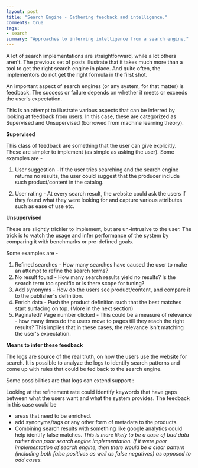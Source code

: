 ```yaml
--- 
layout: post
title: "Search Engine - Gathering feedback and intelligence."
comments: true
tags:
- search
summary: "Approaches to inferring intelligence from a search engine."
---
```


A lot of search implementations are straightforward, while a lot others aren't. The previous set of posts illustrate that it takes much more than a tool to get the right search engine in place. And quite often, the implementors do not get the right formula in the first shot.

An important aspect of search engines (or any system, for that matter) is feedback. The success or failure depends on whether it meets or exceeds the user's expectation.

This is an attempt to illustrate various aspects that can be inferred by looking at feedback from users. In this case, these are categorized as Supervised and Unsupervised (borrowed from machine learning theory).

**Supervised**

This class of feedback are something that the user can give explicitly. These are simpler to implement (as simple as asking the user). Some examples are -

1. User suggestion - If the user tries searching and the search engine returns no results, the user could suggest that the producer include such product/content in the catalog.

2. User rating - At every search result, the website could ask the users if they found what they were looking for and capture various attributes such as ease of use etc.

**Unsupervised**

These are slightly trickier to implement, but are un-intrusive to the user. The trick is to watch the usage and infer performance of the system by comparing it with benchmarks or pre-defined goals.

Some examples are -

1. Refined searches - How many searches have caused the user to make an attempt to refine the search terms?
2. No result found - How many search results yield no results? Is the search term too specific or is there scope for tuning?
3. Add synonyms - How do the users see product/content, and compare it to the publisher's definition.
4. Enrich data - Push the product definition such that the best matches start surfacing on top. (More in the next section)
5. Paginated? Page number clicked - This could be a measure of relevance - how many times do the users move to pages till they reach the right results? This implies that in these cases, the relevance isn't matching the user's expectation.

**Means to infer these feedback**

The logs are source of the real truth, on how the users use the website for search. It is possible to analyze the logs to identify search patterns and come up with rules that could be fed back to the search engine. 

Some possibilities are that logs can extend support :

Looking at the refinement rate could identify keywords that have gaps between what the users want and what the system provides. The feedback in this case could be

- areas that need to be enriched.
- add synonyms/tags or any other form of metadata to the products.
- Combining search results with something like google analytics could help identify false matches. _This is more likely to be a case of bad data rather than poor search engine implementation. If it were poor implementation of search engine, then there would be a clear pattern (including both false positives as well as false negatives) as opposed to odd cases._




